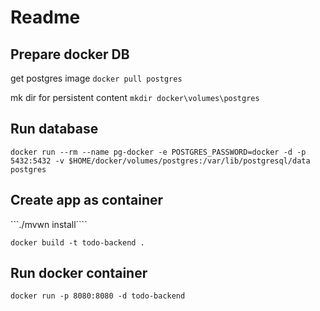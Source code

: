 # Readme

## Prepare docker DB

get postgres image
```docker pull postgres```

mk dir for persistent content
```mkdir docker\volumes\postgres```

## Run database

```docker run --rm --name pg-docker -e POSTGRES_PASSWORD=docker -d -p 5432:5432 -v $HOME/docker/volumes/postgres:/var/lib/postgresql/data postgres```

## Create app as container

```./mvwn install````

```docker build -t todo-backend .```

## Run docker container

```docker run -p 8080:8080 -d todo-backend```